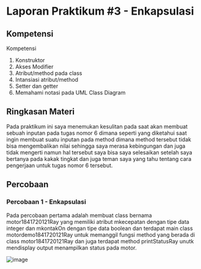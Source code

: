 # Laporan Praktikum #3 - Enkapsulasi

## Kompetensi

 Kompetensi
 1. Konstruktor
 2. Akses Modifier
 3. Atribut/method pada class
 4. Intansiasi atribut/method
 5. Setter dan getter
 6. Memahami notasi pada UML Class Diagram

## Ringkasan Materi

Pada praktikum ini saya menemukan kesulitan pada saat akan membuat sebuah inputan pada tugas nomor 6 dimana seperti yang diketahui saat ingin membuat suatu inputan pada method dimana method tersebut tidak bisa mengembalikan nilai sehingga saya merasa kebingungan dan juga tidak mengerti namun hal tersebut saya bisa saya selesaikan setelah saya bertanya pada kakak tingkat dan juga teman saya yang tahu tentang cara pengerjaan untuk tugas nomor 6 tersebut.

## Percobaan

### Percobaan 1 - Enkapsulasi

Pada percobaan pertama adalah membuat class bernama motor1841720121Ray yang memiliki atribut mkecepatan dengan tipe data integer dan mkontakOn dengan tipe data boolean dan terdapat main class motordemo1841720121Ray untuk memanggil fungsi method yang berada di class motor1841720121Ray dan juga terdapat method printStatusRay unutk mendisplay output menampilkan status pada motor.

![image](img/Percobaan1.PNG)

